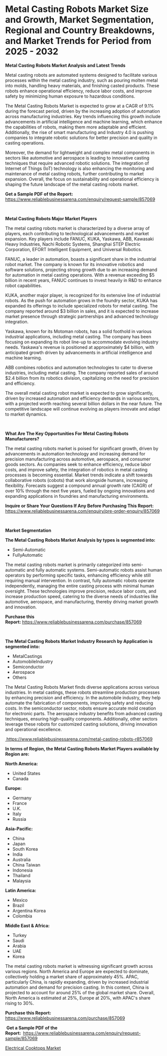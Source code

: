 <p><h1>Metal Casting Robots Market Size and Growth, Market Segmentation, Regional and Country Breakdowns, and Market Trends for Period from 2025 -  2032</h1></p><p><strong>Metal Casting Robots Market Analysis and Latest Trends</strong></p>
<p><p>Metal casting robots are automated systems designed to facilitate various processes within the metal casting industry, such as pouring molten metal into molds, handling heavy materials, and finishing casted products. These robots enhance operational efficiency, reduce labor costs, and improve safety by minimizing human exposure to hazardous conditions.</p><p>The Metal Casting Robots Market is expected to grow at a CAGR of 9.1% during the forecast period, driven by the increasing adoption of automation across manufacturing industries. Key trends influencing this growth include advancements in artificial intelligence and machine learning, which enhance the capabilities of robots, making them more adaptable and efficient. Additionally, the rise of smart manufacturing and Industry 4.0 is pushing companies to integrate robotic solutions for better precision and quality in casting operations.</p><p>Moreover, the demand for lightweight and complex metal components in sectors like automotive and aerospace is leading to innovative casting techniques that require advanced robotic solutions. The integration of Internet of Things (IoT) technology is also enhancing the monitoring and maintenance of metal casting robots, further contributing to market expansion. Overall, the focus on sustainability and operational efficiency is shaping the future landscape of the metal casting robots market.</p></p>
<p><strong>Get a Sample PDF of the Report:&nbsp;</strong> <a href="https://www.reliablebusinessarena.com/enquiry/request-sample/857069?utm_campaign=2515&utm_medium=2&utm_source=Github&utm_content=ia&utm_term=08042025&utm_id=metal-casting-robots">https://www.reliablebusinessarena.com/enquiry/request-sample/857069</a></p>
<p>&nbsp;</p>
<p><strong>Metal Casting Robots Major Market Players</strong></p>
<p><p>The metal casting robots market is characterized by a diverse array of players, each contributing to technological advancements and market expansion. Key players include FANUC, KUKA, Yaskawa, ABB, Kawasaki Heavy Industries, Nachi Robotic Systems, Shanghai STEP Electric Corporation, EFORT Intelligent Equipment, and Universal Robotics.</p><p>FANUC, a leader in automation, boasts a significant share in the industrial robot market. The company is known for its innovative robotics and software solutions, projecting strong growth due to an increasing demand for automation in metal casting operations. With a revenue exceeding $5 billion in recent years, FANUC continues to invest heavily in R&D to enhance robot capabilities.</p><p>KUKA, another major player, is recognized for its extensive line of industrial robots. As the push for automation grows in the foundry sector, KUKA has expanded its offerings to include specialized robots for metal casting. The company reported around $3 billion in sales, and it is expected to increase market presence through strategic partnerships and advanced technology integration.</p><p>Yaskawa, known for its Motoman robots, has a solid foothold in various industrial applications, including metal casting. The company has been focusing on expanding its robot line-up to accommodate evolving industry needs. Yaskawa's revenue is positioned at approximately $4 billion, with anticipated growth driven by advancements in artificial intelligence and machine learning.</p><p>ABB combines robotics and automation technologies to cater to diverse industries, including metal casting. The company reported sales of around $2.4 billion from its robotics division, capitalizing on the need for precision and efficiency.</p><p>The overall metal casting robot market is expected to grow significantly, driven by increased automation and efficiency demands in various sectors, with a projected worth reaching several billion dollars in the near future. The competitive landscape will continue evolving as players innovate and adapt to market dynamics.</p></p>
<p>&nbsp;</p>
<p><strong>What Are The Key Opportunities For Metal Casting Robots Manufacturers?</strong></p>
<p><p>The metal casting robots market is poised for significant growth, driven by advancements in automation technology and increasing demand for precision manufacturing across automotive, aerospace, and consumer goods sectors. As companies seek to enhance efficiency, reduce labor costs, and improve safety, the integration of robotics in metal casting processes is becoming essential. Market trends indicate a shift towards collaborative robots (cobots) that work alongside humans, increasing flexibility. Forecasts suggest a compound annual growth rate (CAGR) of over 10% through the next five years, fueled by ongoing innovations and expanding applications in foundries and manufacturing environments.</p></p>
<p><strong>Inquire or Share Your Questions If Any Before Purchasing This Report:</strong> <a href="https://www.reliablebusinessarena.com/enquiry/pre-order-enquiry/857069?utm_campaign=2515&utm_medium=2&utm_source=Github&utm_content=ia&utm_term=08042025&utm_id=metal-casting-robots">https://www.reliablebusinessarena.com/enquiry/pre-order-enquiry/857069</a></p>
<p>&nbsp;</p>
<p><strong>Market Segmentation</strong></p>
<p><strong>The Metal Casting Robots Market Analysis by types is segmented into:</strong></p>
<p><ul><li>Semi-Automatic</li><li>FullyAutomatic</li></ul></p>
<p><p>The metal casting robots market is primarily categorized into semi-automatic and fully automatic systems. Semi-automatic robots assist human operators by performing specific tasks, enhancing efficiency while still requiring manual intervention. In contrast, fully automatic robots operate independently, managing the entire casting process with minimal human oversight. These technologies improve precision, reduce labor costs, and increase production speed, catering to the diverse needs of industries like automotive, aerospace, and manufacturing, thereby driving market growth and innovation.</p></p>
<p><strong>Purchase this Report:&nbsp;</strong><a href="https://www.reliablebusinessarena.com/purchase/857069?utm_campaign=2515&utm_medium=2&utm_source=Github&utm_content=ia&utm_term=08042025&utm_id=metal-casting-robots">https://www.reliablebusinessarena.com/purchase/857069</a></p>
<p>&nbsp;</p>
<p><strong>The Metal Casting Robots Market Industry Research by Application is segmented into:</strong></p>
<p><ul><li>MetalCastings</li><li>AutomobileIndustry</li><li>Semiconductor</li><li>Aerospace</li><li>Others</li></ul></p>
<p><p>The Metal Casting Robots Market finds diverse applications across various industries. In metal castings, these robots streamline production processes by enhancing precision and efficiency. In the automobile industry, they help automate the fabrication of components, improving safety and reducing costs. In the semiconductor sector, robots ensure accurate mold creation for electronic parts. The aerospace industry benefits from advanced casting techniques, ensuring high-quality components. Additionally, other sectors leverage these robots for customized casting solutions, driving innovation and operational excellence.</p></p>
<p><a href="https://www.reliablebusinessarena.com/metal-casting-robots-r857069?utm_campaign=2515&utm_medium=2&utm_source=Github&utm_content=ia&utm_term=08042025&utm_id=metal-casting-robots">&nbsp;https://www.reliablebusinessarena.com/metal-casting-robots-r857069</a></p>
<p><strong>In terms of Region, the Metal Casting Robots Market Players available by Region are:</strong></p>
<p>
    <p> <strong> North America: </strong>
        <ul>
            <li>United States</li>
            <li>Canada</li>
        </ul>
        </p> 
    <p> <strong> Europe: </strong>
        <ul>
            <li>Germany</li>
            <li>France</li>
            <li>U.K.</li>
            <li>Italy</li>
            <li>Russia</li>
        </ul>
        </p> 
    <p> <strong> Asia-Pacific: </strong>
        <ul>
            <li>China</li>
            <li>Japan</li>
            <li>South Korea</li>
            <li>India</li>
            <li>Australia</li>
            <li>China Taiwan</li>
            <li>Indonesia</li>
            <li>Thailand</li>
            <li>Malaysia</li>
        </ul>
        </p> 
    <p> <strong> Latin America: </strong>
        <ul>
            <li>Mexico</li>
            <li>Brazil</li>
            <li>Argentina Korea</li>
            <li>Colombia</li>
        </ul>
        </p> 
    <p> <strong> Middle East & Africa: </strong>
        <ul>
            <li>Turkey</li>
            <li>Saudi</li>
            <li>Arabia</li>
            <li>UAE</li>
            <li>Korea</li>
        </ul>
    </p>
    </p>
<p><p>The metal casting robots market is witnessing significant growth across various regions. North America and Europe are expected to dominate, collectively holding a market share of approximately 45%. APAC, particularly China, is rapidly expanding, driven by increased industrial automation and demand for precision casting. In this context, China is projected to account for around 25% of the global market share. Overall, North America is estimated at 25%, Europe at 20%, with APAC's share rising to 30%.</p></p>
<p><strong>Purchase this Report: </strong><a href="https://www.reliablebusinessarena.com/purchase/857069?utm_campaign=2515&utm_medium=2&utm_source=Github&utm_content=ia&utm_term=08042025&utm_id=metal-casting-robots">https://www.reliablebusinessarena.com/purchase/857069</a></p>
<p>&nbsp;<strong>Get a Sample PDF of the Report:&nbsp;&nbsp;</strong><a href="https://www.reliablebusinessarena.com/enquiry/request-sample/857069?utm_campaign=2515&utm_medium=2&utm_source=Github&utm_content=ia&utm_term=08042025&utm_id=metal-casting-robots">https://www.reliablebusinessarena.com/enquiry/request-sample/857069</a></p>
<p><strong></strong></p>
<p><p><a href="https://github.com/barnickclara79/Market-Research-Report-List-1/blob/main/electrical-cooktops-market.md?utm_campaign=2515&utm_medium=2&utm_source=Github&utm_content=ia&utm_term=08042025&utm_id=metal-casting-robots">Electrical Cooktops Market</a></p></p>